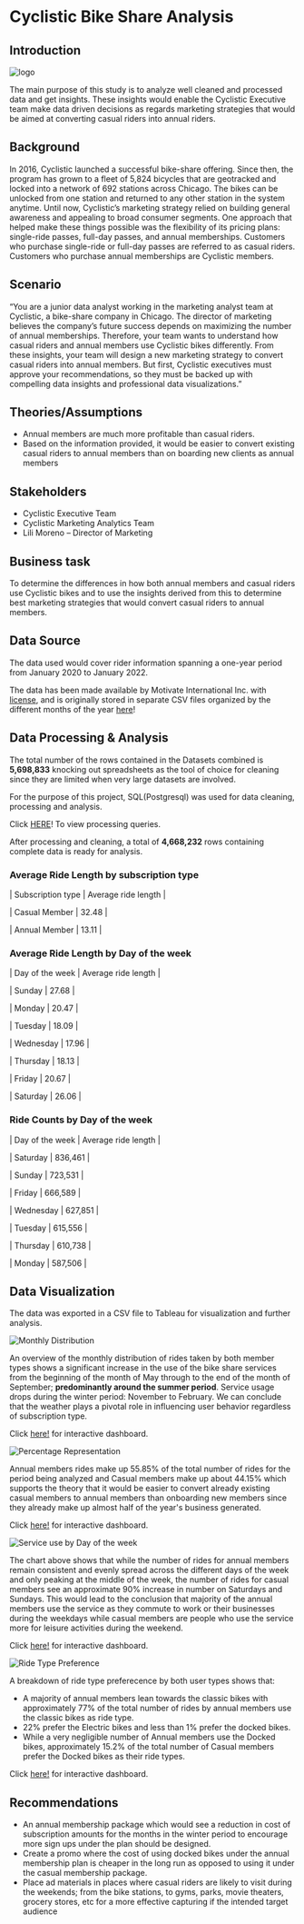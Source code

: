 # Cyclistic Bike Share Analysis

## Introduction

![logo](data_viz/logo.jpeg)

The main purpose of this study is to analyze well cleaned and processed data and get insights. These insights would enable the Cyclistic Executive team make data 
driven decisions as regards marketing strategies that would be aimed at converting casual riders into annual riders.


## Background

In 2016, Cyclistic launched a successful bike-share offering. Since then, the program has grown to a fleet of 5,824 bicycles that are geotracked and locked into 
a network of 692 stations across Chicago. The bikes can be unlocked from one station and returned to any other station in the system anytime.
Until now, Cyclistic’s marketing strategy relied on building general awareness and appealing to broad consumer segments. One approach that helped make these 
things possible was the flexibility of its pricing plans: single-ride passes, full-day passes, and annual memberships. Customers who purchase single-ride or 
full-day passes are referred to as casual riders. Customers who purchase annual memberships are Cyclistic members.


## Scenario

“You are a junior data analyst working in the marketing analyst team at Cyclistic, a bike-share company in Chicago. The director of marketing believes the 
company’s 
future success depends on maximizing the number of annual memberships. Therefore, your team wants to understand how casual riders and annual members use 
Cyclistic 
bikes differently. From these insights, your team will design a new marketing strategy to convert casual riders into annual members. But first, Cyclistic 
executives 
must approve your recommendations, so they must be backed up with compelling data insights and professional data visualizations.”


## Theories/Assumptions

*	Annual members are much more profitable than casual riders.
*	Based on the information provided, it would be easier to convert existing casual riders to annual members than on boarding new clients as annual members


## Stakeholders

*	Cyclistic Executive Team
*	Cyclistic Marketing Analytics Team
*	Lili Moreno – Director of Marketing


## Business task

To determine the differences in how both annual members and casual riders use Cyclistic bikes and to use the insights derived from this to determine best 
marketing strategies that would convert casual riders to annual members.


## Data Source

The data used would cover rider information spanning a one-year period from January 2020 to January 2022.

The data has been made available by Motivate International Inc. with [license](https://ride.divvybikes.com/data-license-agreement), and is originally stored in 
separate CSV files organized by the different months of 
the year [here](https://divvy-tripdata.s3.amazonaws.com/index.html)!


## Data Processing & Analysis

The total number of the rows contained in the Datasets combined is **5,698,833** knocking out spreadsheets as the tool of choice for cleaning since they are 
limited when very large datasets are involved.

For the purpose of this project, SQL(Postgresql) was used for data cleaning, processing and analysis.

Click [HERE](cyclistic_data.sql)! To view processing queries.

After processing and cleaning, a total of **4,668,232** rows containing complete data is ready for analysis.


### Average Ride Length by subscription type


|  Subscription type   |   Average ride length  |

|  Casual Member       |   32.48                |

|  Annual Member       |   13.11                |



### Average Ride Length by Day of the week


|  Day of the week     |   Average ride length  |

|  Sunday              |   27.68                |

|  Monday              |   20.47                |

|  Tuesday             |   18.09                |

|  Wednesday           |   17.96                |

|  Thursday            |   18.13                |

|  Friday              |   20.67                |

|  Saturday            |   26.06                |



### Ride Counts by Day of the week


|  Day of the week     |   Average ride length  |

|  Saturday            |   836,461              |

|  Sunday              |   723,531              |

|  Friday              |   666,589              |

|  Wednesday           |   627,851              |

|  Tuesday             |   615,556              |

|  Thursday            |   610,738              |

|  Monday              |   587,506              |


## Data Visualization

The data was exported in a CSV file to Tableau for visualization and further analysis.


![Monthly Distribution](https://github.com/Judoze/CYCLISTIC-BIKE-SHARE-ANALYSIS/blob/main/data_viz/User%20Monthly%20distribution.png)

An overview of the monthly distribution of rides taken by both member types shows a significant increase in the use of the bike share services from the beginning 
of the month of May through to the end of the month of September; **predominantly around the summer period**. Service usage drops during the winter period: 
November to February. We can conclude that the weather plays a pivotal role in influencing user behavior regardless of subscription type.

Click [here!](https://public.tableau.com/views/GoogleCapstone_16442871060120/UserMonthlydistribution?:language=en-GB&:display_count=n&:origin=viz_share_link) for 
interactive dashboard.


![Percentage Representation](https://github.com/Judoze/CYCLISTIC-BIKE-SHARE-ANALYSIS/blob/main/data_viz/Percentage%20Rep.png)

Annual members rides make up 55.85% of the total number of rides for the period being analyzed and Casual members make up about 44.15% which supports the theory 
that it would be easier to convert already existing casual members to annual members than onboarding new members since they already make up almost half of the 
year's business generated.

Click [here!](https://public.tableau.com/views/CYCLISTICRIDEDATA2/PercentageRep?:language=en-GB&:display_count=n&:origin=viz_share_link) for 
interactive dashboard.


![Service use by Day of the week](https://github.com/Judoze/CYCLISTIC-BIKE-SHARE-ANALYSIS/blob/main/data_viz/Service%20Use%20By%20Days%20of%20Week.png)

The chart above shows that while the number of rides for annual members remain consistent and evenly spread across the different days of the week and only 
peaking at the middle of the week, the number of rides for casual members see an approximate 90% increase in number on Saturdays and Sundays. This would lead to 
the conclusion that majority of the annual members use the service as they commute to work or their businesses during the weekdays while casual members are 
people who use the service more for leisure activities during the weekend.

Click [here!](https://public.tableau.com/views/CYCLISTICRIDEDATA3/ServiceUseByDaysofWeek?:language=en-GB&:display_count=n&:origin=viz_share_link) for 
interactive dashboard.


![Ride Type Preference](https://github.com/Judoze/CYCLISTIC-BIKE-SHARE-ANALYSIS/blob/main/data_viz/Vehicle%20Type%20Preference.png)

A breakdown of ride type preferecence by both user types shows that:
* A majority of annual members lean towards the classic bikes with approximately 77% of the total number of rides by annual members use the classic bikes as ride 
  type.
* 22% prefer the Electric bikes and less than 1% prefer the docked bikes.
* While a very negligible number of Annual members use the Docked bikes, approximately 15.2% of the total number of Casual members prefer the Docked bikes as 
  their ride types. 
 
 Click [here!](https://public.tableau.com/views/CYCLISTICRIDEDATA/VehicleTypePreference?:language=en-GB&:display_count=n&:origin=viz_share_link) for 
interactive dashboard.


## Recommendations

* An annual membership package which would see a reduction in cost of subscription amounts for the months in the winter period to encourage more sign ups under 
  the plan should be designed.
* Create a promo where the cost of using docked bikes under the annual membership plan is cheaper in the long run as opposed to using it under the casual 
  membership package. 
* Place ad materials in places where casual riders are likely to visit during the weekends; from the bike stations, to gyms, parks, movie theaters, grocery 
  stores, etc for a more effective capturing if the intended target audience

